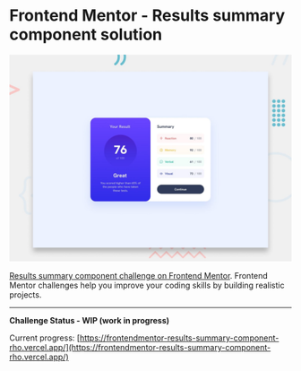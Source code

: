 # Frontend Mentor - Results summary component solution

![](./preview.jpg)

 [Results summary component challenge on Frontend Mentor](https://www.frontendmentor.io/challenges/results-summary-component-CE_K6s0maV). Frontend Mentor challenges help you improve your coding skills by building realistic projects. 

---

**Challenge Status - WIP (work in progress)**

Current progress:
[https://frontendmentor-results-summary-component-rho.vercel.app/](https://frontendmentor-results-summary-component-rho.vercel.app/)